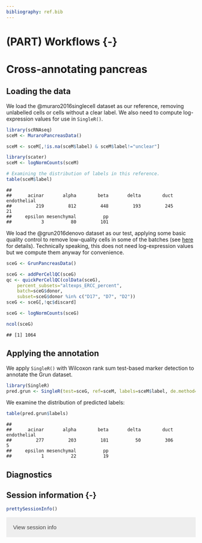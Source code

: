 ```yaml
---
bibliography: ref.bib
---
```


# (PART) Workflows {-}

# Cross-annotating pancreas

<script>
document.addEventListener("click", function (event) {
    if (event.target.classList.contains("aaron-collapse")) {
        event.target.classList.toggle("active");
        var content = event.target.nextElementSibling;
        if (content.style.display === "block") {
            content.style.display = "none";
        } else {
            content.style.display = "block";
        }
    }
})
</script>

<style>
.aaron-collapse {
  background-color: #eee;
  color: #444;
  cursor: pointer;
  padding: 18px;
  width: 100%;
  border: none;
  text-align: left;
  outline: none;
  font-size: 15px;
}

.aaron-content {
  padding: 0 18px;
  display: none;
  overflow: hidden;
  background-color: #f1f1f1;
}
</style>

## Loading the data

We load the @muraro2016singlecell dataset as our reference, 
removing unlabelled cells or cells without a clear label.
We also need to compute log-expression values for use in `SingleR()`.


```r
library(scRNAseq)
sceM <- MuraroPancreasData()

sceM <- sceM[,!is.na(sceM$label) & sceM$label!="unclear"] 

library(scater)
sceM <- logNormCounts(sceM)
```


```r
# Examining the distribution of labels in this reference.
table(sceM$label)
```

```
## 
##      acinar       alpha        beta       delta        duct endothelial 
##         219         812         448         193         245          21 
##     epsilon mesenchymal          pp 
##           3          80         101
```

We load the @grun2016denovo dataset as our test,
applying some basic quality control to remove low-quality cells in some of the batches
(see [here](https://osca.bioconductor.org/grun-human-pancreas-cel-seq2.html#quality-control-8) for details).
Technically speaking, this does not need log-expression values but we compute them anyway for convenience.


```r
sceG <- GrunPancreasData()

sceG <- addPerCellQC(sceG)
qc <- quickPerCellQC(colData(sceG), 
    percent_subsets="altexps_ERCC_percent",
    batch=sceG$donor,
    subset=sceG$donor %in% c("D17", "D7", "D2"))
sceG <- sceG[,!qc$discard]

sceG <- logNormCounts(sceG)
```


```r
ncol(sceG)
```

```
## [1] 1064
```

## Applying the annotation

We apply `SingleR()` with Wilcoxon rank sum test-based marker detection to annotate the Grun dataset.


```r
library(SingleR)
pred.grun <- SingleR(test=sceG, ref=sceM, labels=sceM$label, de.method="wilcox")
```

We examine the distribution of predicted labels:


```r
table(pred.grun$labels)
```

```
## 
##      acinar       alpha        beta       delta        duct endothelial 
##         277         203         181          50         306           5 
##     epsilon mesenchymal          pp 
##           1          22          19
```

## Diagnostics

## Session information {-}


```r
prettySessionInfo()
```

<button class="aaron-collapse">View session info</button>
<div class="aaron-content">
```
R version 4.0.0 Patched (2020-05-01 r78341)
Platform: x86_64-pc-linux-gnu (64-bit)
Running under: Ubuntu 18.04.4 LTS

Matrix products: default
BLAS:   /home/luna/Software/R/R-4-0-branch-dev/lib/libRblas.so
LAPACK: /home/luna/Software/R/R-4-0-branch-dev/lib/libRlapack.so

locale:
 [1] LC_CTYPE=en_US.UTF-8       LC_NUMERIC=C              
 [3] LC_TIME=en_US.UTF-8        LC_COLLATE=en_US.UTF-8    
 [5] LC_MONETARY=en_US.UTF-8    LC_MESSAGES=en_US.UTF-8   
 [7] LC_PAPER=en_US.UTF-8       LC_NAME=C                 
 [9] LC_ADDRESS=C               LC_TELEPHONE=C            
[11] LC_MEASUREMENT=en_US.UTF-8 LC_IDENTIFICATION=C       

attached base packages:
[1] parallel  stats4    stats     graphics  grDevices utils     datasets 
[8] methods   base     

other attached packages:
 [1] SingleR_1.3.6               scater_1.17.3              
 [3] ggplot2_3.3.1               scRNAseq_2.3.5             
 [5] SingleCellExperiment_1.11.4 SummarizedExperiment_1.19.5
 [7] DelayedArray_0.15.3         matrixStats_0.56.0         
 [9] Matrix_1.2-18               Biobase_2.49.0             
[11] GenomicRanges_1.41.5        GenomeInfoDb_1.25.1        
[13] IRanges_2.23.9              S4Vectors_0.27.12          
[15] BiocGenerics_0.35.4         BiocStyle_2.17.0           
[17] rebook_0.99.0              

loaded via a namespace (and not attached):
 [1] bitops_1.0-6                  bit64_0.9-7                  
 [3] httr_1.4.1                    tools_4.0.0                  
 [5] R6_2.4.1                      irlba_2.3.3                  
 [7] vipor_0.4.5                   DBI_1.1.0                    
 [9] colorspace_1.4-1              withr_2.2.0                  
[11] gridExtra_2.3                 tidyselect_1.1.0             
[13] processx_3.4.2                bit_1.1-15.2                 
[15] curl_4.3                      compiler_4.0.0               
[17] graph_1.67.1                  BiocNeighbors_1.7.0          
[19] bookdown_0.19                 scales_1.1.1                 
[21] callr_3.4.3                   rappdirs_0.3.1               
[23] stringr_1.4.0                 digest_0.6.25                
[25] rmarkdown_2.2                 XVector_0.29.2               
[27] pkgconfig_2.0.3               htmltools_0.4.0              
[29] limma_3.45.6                  dbplyr_1.4.4                 
[31] fastmap_1.0.1                 rlang_0.4.6                  
[33] RSQLite_2.2.0                 shiny_1.4.0.2                
[35] DelayedMatrixStats_1.11.0     generics_0.0.2               
[37] BiocParallel_1.23.0           dplyr_1.0.0                  
[39] RCurl_1.98-1.2                magrittr_1.5                 
[41] BiocSingular_1.5.0            GenomeInfoDbData_1.2.3       
[43] scuttle_0.99.9                Rcpp_1.0.4.6                 
[45] ggbeeswarm_0.6.0              munsell_0.5.0                
[47] viridis_0.5.1                 lifecycle_0.2.0              
[49] edgeR_3.31.4                  stringi_1.4.6                
[51] yaml_2.2.1                    zlibbioc_1.35.0              
[53] BiocFileCache_1.13.0          AnnotationHub_2.21.0         
[55] grid_4.0.0                    blob_1.2.1                   
[57] dqrng_0.2.1                   promises_1.1.1               
[59] ExperimentHub_1.15.0          crayon_1.3.4                 
[61] lattice_0.20-41               locfit_1.5-9.4               
[63] CodeDepends_0.6.5             knitr_1.28                   
[65] ps_1.3.3                      pillar_1.4.4                 
[67] igraph_1.2.5                  codetools_0.2-16             
[69] XML_3.99-0.3                  glue_1.4.1                   
[71] BiocVersion_3.12.0            evaluate_0.14                
[73] scran_1.17.2                  BiocManager_1.30.10          
[75] vctrs_0.3.1                   httpuv_1.5.4                 
[77] gtable_0.3.0                  purrr_0.3.4                  
[79] assertthat_0.2.1              xfun_0.14                    
[81] rsvd_1.0.3                    mime_0.9                     
[83] xtable_1.8-4                  later_1.1.0.1                
[85] viridisLite_0.3.0             tibble_3.0.1                 
[87] AnnotationDbi_1.51.0          beeswarm_0.2.3               
[89] memoise_1.1.0                 statmod_1.4.34               
[91] ellipsis_0.3.1                interactiveDisplayBase_1.27.5
```
</div>
